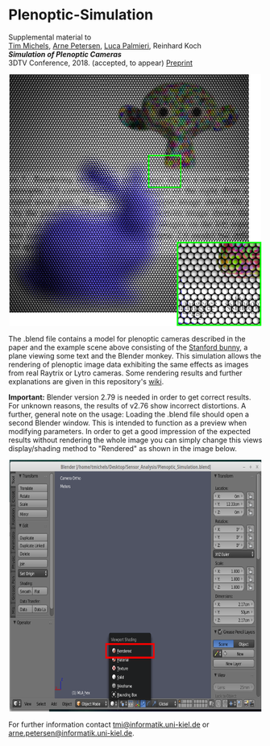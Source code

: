 # Plenoptic-Simulation
Supplemental material to  
[Tim Michels](https://www.mip.informatik.uni-kiel.de/en/team/tim-michels-m-sc), [Arne Petersen](https://www.mip.informatik.uni-kiel.de/en/team/dr-ing-arne-petersen), [Luca Palmieri](https://www.mip.informatik.uni-kiel.de/en/team/luca-palmieri-m-sc), Reinhard Koch  
**_Simulation of Plenoptic Cameras_**  
3DTV Conference, 2018. (accepted, to appear) [Preprint](http://data.mip.informatik.uni-kiel.de:555/wwwadmin/Publica/2018/2018_Michels_Simulation%20of%20Plenoptic%20Cameras.pdf)

<center><img src="/images/preview.jpeg" alt="Rendering example for a plenoptic camera 2.0 setup" width="500" height="500"></center>

The .blend file contains a model for plenoptic cameras described in the paper and the example scene above consisting of the [Stanford bunny](http://graphics.stanford.edu/data/3Dscanrep/#bunny), a plane viewing some text and the Blender monkey. This simulation allows the rendering of plenoptic image data exhibiting the same effects as images from real Raytrix or Lytro cameras. Some rendering results and further explanations are given in this repository's [wiki](https://github.com/Arne-Petersen/Plenoptic-Simulation/wiki).

**Important:** Blender version 2.79 is needed in order to get correct results. For unknown reasons, the results of v2.76 show incorrect distortions. A further, general note on the usage: Loading the .blend file should open a second Blender window. This is intended to function as a preview when modifying parameters. In order to get a good impression of the expected results without rendering the whole image you can simply change this views display/shading method to "Rendered" as shown in the image below.

<center><img src="/images/HowTo/howto_general.png" alt="Rendering Preview" width="500" height="500"></center>


For further information contact <tmi@informatik.uni-kiel.de> or <arne.petersen@informatik.uni-kiel.de>.
